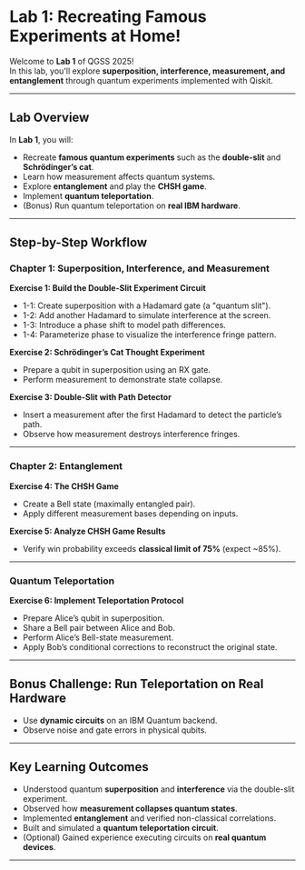 # Lab 1: Recreating Famous Experiments at Home!  

Welcome to **Lab 1** of QGSS 2025!  
In this lab, you'll explore **superposition, interference, measurement, and entanglement** through quantum experiments implemented with Qiskit.  

---

## Lab Overview  

In **Lab 1**, you will:  
- Recreate **famous quantum experiments** such as the **double-slit** and **Schrödinger’s cat**.  
- Learn how measurement affects quantum systems.  
- Explore **entanglement** and play the **CHSH game**.  
- Implement **quantum teleportation**.  
- (Bonus) Run quantum teleportation on **real IBM hardware**.  

---

## Step-by-Step Workflow  

### **Chapter 1: Superposition, Interference, and Measurement**  

**Exercise 1: Build the Double-Slit Experiment Circuit**  
- 1-1: Create superposition with a Hadamard gate (a "quantum slit").  
- 1-2: Add another Hadamard to simulate interference at the screen.  
- 1-3: Introduce a phase shift to model path differences.  
- 1-4: Parameterize phase to visualize the interference fringe pattern.  

**Exercise 2: Schrödinger’s Cat Thought Experiment**  
- Prepare a qubit in superposition using an RX gate.  
- Perform measurement to demonstrate state collapse.  

**Exercise 3: Double-Slit with Path Detector**  
- Insert a measurement after the first Hadamard to detect the particle’s path.  
- Observe how measurement destroys interference fringes.  

---

### **Chapter 2: Entanglement**  

**Exercise 4: The CHSH Game**  
- Create a Bell state (maximally entangled pair).  
- Apply different measurement bases depending on inputs.  

**Exercise 5: Analyze CHSH Game Results**  
- Verify win probability exceeds **classical limit of 75%** (expect ~85%).  

---

### **Quantum Teleportation**  

**Exercise 6: Implement Teleportation Protocol**  
- Prepare Alice’s qubit in superposition.  
- Share a Bell pair between Alice and Bob.  
- Perform Alice’s Bell-state measurement.  
- Apply Bob’s conditional corrections to reconstruct the original state.  

---

## Bonus Challenge: Run Teleportation on Real Hardware  
- Use **dynamic circuits** on an IBM Quantum backend.  
- Observe noise and gate errors in physical qubits.  

---

## Key Learning Outcomes  
- Understood quantum **superposition** and **interference** via the double-slit experiment.  
- Observed how **measurement collapses quantum states**.  
- Implemented **entanglement** and verified non-classical correlations.  
- Built and simulated a **quantum teleportation circuit**.  
- (Optional) Gained experience executing circuits on **real quantum devices**.  

---
